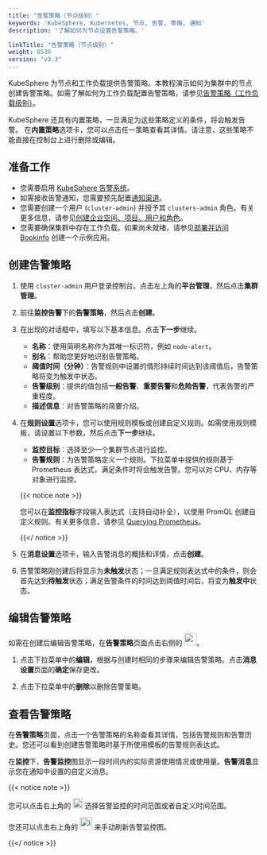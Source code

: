 ```yaml
---
title: "告警策略（节点级别）"
keywords: 'KubeSphere, Kubernetes, 节点, 告警, 策略, 通知'
description: '了解如何为节点设置告警策略。'

linkTitle: "告警策略（节点级别）"
weight: 8530
version: "v3.3"
---
```


KubeSphere 为节点和工作负载提供告警策略。本教程演示如何为集群中的节点创建告警策略。如需了解如何为工作负载配置告警策略，请参见[告警策略（工作负载级别）](../../../project-user-guide/alerting/alerting-policy/)。

KubeSphere 还具有内置策略，一旦满足为这些策略定义的条件，将会触发告警。 在**内置策略**选项卡，您可以点击任一策略查看其详情。请注意，这些策略不能直接在控制台上进行删除或编辑。

## 准备工作

- 您需要启用 [KubeSphere 告警系统](../../../pluggable-components/alerting)。
- 如需接收告警通知，您需要预先配置[通知渠道](../../../cluster-administration/platform-settings/notification-management/configure-email/)。
- 您需要创建一个用户 (`cluster-admin`) 并授予其 `clusters-admin` 角色。有关更多信息，请参见[创建企业空间、项目、用户和角色](../../../quick-start/create-workspace-and-project/#step-4-create-a-role)。
- 您需要确保集群中存在工作负载。如果尚未就绪，请参见[部署并访问 Bookinfo](../../../quick-start/deploy-bookinfo-to-k8s/) 创建一个示例应用。

## 创建告警策略

1. 使用 `cluster-admin` 用户登录控制台。点击左上角的**平台管理**，然后点击**集群管理**。

2. 前往**监控告警**下的**告警策略**，然后点击**创建**。

3. 在出现的对话框中，填写以下基本信息。点击**下一步**继续。

   - **名称**：使用简明名称作为其唯一标识符，例如 `node-alert`。
   - **别名**：帮助您更好地识别告警策略。
   - **阈值时间（分钟）**：告警规则中设置的情形持续时间达到该阈值后，告警策略将变为触发中状态。
   - **告警级别**：提供的值包括**一般告警**、**重要告警**和**危险告警**，代表告警的严重程度。
   - **描述信息**：对告警策略的简要介绍。

4. 在**规则设置**选项卡，您可以使用规则模板或创建自定义规则。如需使用规则模板，请设置以下参数，然后点击**下一步**继续。

   - **监控目标**：选择至少一个集群节点进行监控。
   - **告警规则**：为告警策略定义一个规则。下拉菜单中提供的规则基于 Prometheus 表达式，满足条件时将会触发告警。您可以对 CPU、内存等对象进行监控。

   {{< notice note >}}

   您可以在**监控指标**字段输入表达式（支持自动补全），以使用 PromQL 创建自定义规则。有关更多信息，请参见 [Querying Prometheus](https://prometheus.io/docs/prometheus/latest/querying/basics/)。

   {{</ notice >}} 

5. 在**消息设置**选项卡，输入告警消息的概括和详情，点击**创建**。

6. 告警策略刚创建后将显示为**未触发**状态；一旦满足规则表达式中的条件，则会首先达到**待触发**状态；满足告警条件的时间达到阈值时间后，将变为**触发中**状态。

## 编辑告警策略

如需在创建后编辑告警策略，在**告警策略**页面点击右侧的 <img src="/images/docs/v3.x/zh-cn/cluster-administration/cluster-wide-alerting-and-notification/alerting-policy-node-level/edit-policy.png" height="25px">。

1. 点击下拉菜单中的**编辑**，根据与创建时相同的步骤来编辑告警策略。点击**消息设置**页面的**确定**保存更改。

2. 点击下拉菜单中的**删除**以删除告警策略。

## 查看告警策略

在**告警策略**页面，点击一个告警策略的名称查看其详情，包括告警规则和告警历史。您还可以看到创建告警策略时基于所使用模板的告警规则表达式。

在**监控**下，**告警监控**图显示一段时间内的实际资源使用情况或使用量。**告警消息**显示您在通知中设置的自定义消息。

{{< notice note >}}

您可以点击右上角的 <img src="/images/docs/v3.x/zh-cn/cluster-administration/cluster-wide-alerting-and-notification/alerting-policy-node-level/drop-down-list.png" width='20' alt="icon" /> 选择告警监控的时间范围或者自定义时间范围。

您还可以点击右上角的 <img src="/images/docs/v3.x/zh-cn/cluster-administration/cluster-wide-alerting-and-notification/alerting-policy-node-level/refresh.png" width='25' alt="icon" /> 来手动刷新告警监控图。

{{</ notice >}}
